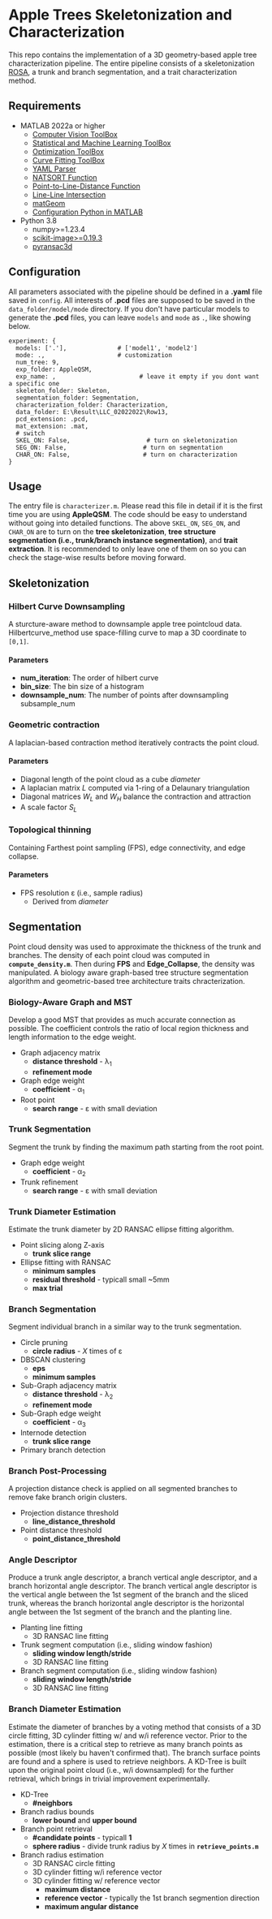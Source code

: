 # Apple Trees Skeletonization and Characterization

This repo contains the implementation of a 3D geometry-based apple tree characterization pipeline. The entire pipeline consists of a skeletonization [ROSA](https://github.com/jjcao/skeletonization), a trunk and branch segmentation, and a trait characterization method.

## Requirements

- MATLAB 2022a or higher
  - [Computer Vision ToolBox](https://www.mathworks.com/products/computer-vision.html)
  - [Statistical and Machine Learning ToolBox](https://www.mathworks.com/products/statistics.html)
  - [Optimization ToolBox](https://www.mathworks.com/products/optimization.html)
  - [Curve Fitting ToolBox](https://www.mathworks.com/products/curvefitting.html)
  - [YAML Parser](https://www.mathworks.com/matlabcentral/fileexchange/106765-yaml?s_tid=srchtitle_site_search_1_yaml)
  - [NATSORT Function](https://www.mathworks.com/matlabcentral/fileexchange/47433-natural-order-row-sort?s_tid=ta_fx_results)
  - [Point-to-Line-Distance Function](https://www.mathworks.com/matlabcentral/fileexchange/64396-point-to-line-distance?s_tid=srchtitle_support_results_1_point_to_line)
  - [Line-Line Intersection](https://www.mathworks.com/matlabcentral/fileexchange/59805-line-line-intersection-n-lines-d-space)
  - [matGeom](https://www.mathworks.com/matlabcentral/fileexchange/107370-matgeom)
  - [Configuration Python in MATLAB](https://www.mathworks.com/help/matlab/matlab_external/install-supported-python-implementation.html)
- Python 3.8
  - numpy>=1.23.4
  - [scikit-image>=0.19.3](https://scikit-image.org/docs/stable/user_guide/install.html)
  - [pyransac3d](https://pypi.org/project/pyransac3d/)

## Configuration

All parameters associated with the pipeline should be defined in a **.yaml** file saved in `config`. All interests of **.pcd** files are supposed to be saved in the `data_folder/model/mode` directory. If you don't have particular models to generate the **.pcd** files, you can leave `models` and `mode` as `.`, like showing below.


```
experiment: {
  models: ['.'],              # ['model1', 'model2']
  mode: .,                    # customization
  num_tree: 9,
  exp_folder: AppleQSM,
  exp_name: ,                       # leave it empty if you dont want a specific one
  skeleton_folder: Skeleton,
  segmentation_folder: Segmentation,
  characterization_folder: Characterization,
  data_folder: E:\Result\LLC_02022022\Row13,
  pcd_extension: .pcd,
  mat_extension: .mat,
  # switch
  SKEL_ON: False,                     # turn on skeletonization
  SEG_ON: False,                     # turn on segmentation
  CHAR_ON: False,                    # turn on characterization
}

```

## Usage

The entry file is `characterizer.m`. Please read this file in detail if it is the first time you are using **AppleQSM**. The code should be easy to understand without going into detailed functions. The above `SKEL_ON`, `SEG_ON`, and `CHAR_ON` are to turn on the **tree skeletonization**, **tree structure segmentation (i.e., trunk/branch instance segmentation)**, and **trait extraction**. It is recommended to only leave one of them on so you can check the stage-wise results before moving forward.

## Skeletonization

### Hilbert Curve Downsampling

A sturcture-aware method to downsample apple tree pointcloud data. Hilbertcurve_method use space-filling curve to map a 3D coordinate to `[0,1]`.

#### Parameters

- **num_iteration**: The order of hilbert curve 
- **bin_size**: The bin size of a histogram
- **downsample_num**: The number of points after downsampling subsample_num

### Geometric contraction

A laplacian-based contraction method iteratively contracts the point cloud.

#### Parameters

- Diagonal length of the point cloud as a cube *diameter*
- A laplacian matrix *L* computed via 1-ring of a Delaunary triangulation
- Diagonal matrices *W<sub>L</sub>* and *W<sub>H</sub>* balance the contraction and attraction
- A scale factor *S<sub>L</sub>*

### Topological thinning

Containing Farthest point sampling (FPS), edge connectivity, and edge collapse.

#### Parameters

- FPS resolution &epsilon; (i.e., sample radius)
  - Derived from *diameter*

## Segmentation

Point cloud density was used to approximate the thickness of the trunk and branches. The density of each point cloud was computed in **`compute_density.m`**. Then during **FPS** and **Edge_Collapse**, the density was manipulated. A biology aware graph-based tree structure segmentation algorithm and geometric-based tree architecture traits chracterization.

### Biology-Aware Graph and MST

Develop a good MST that provides as much accurate connection as possible. The coefficient controls the ratio of local region thickness and length information to the edge weight.

- Graph adjacency matrix 
  - **distance threshold** - &lambda;<sub>1</sub> 
  - **refinement mode**
- Graph edge weight
  - **coefficient** - &alpha;<sub>1</sub>
- Root point 
  - **search range** - &epsilon; with small deviation

### Trunk Segmentation

Segment the trunk by finding the maximum path starting from the root point.

- Graph edge weight
  - **coefficient** - &alpha;<sub>2</sub>
- Trunk refinement 
  - **search range** - &epsilon; with small deviation

### Trunk Diameter Estimation

Estimate the trunk diameter by 2D RANSAC ellipse fitting algorithm.

- Point slicing along Z-axis
  - **trunk slice range**
- Ellipse fitting with RANSAC
  - **minimum samples**
  - **residual threshold** - typicall small ~5mm
  - **max trial**

### Branch Segmentation

Segment individual branch in a similar way to the trunk segmentation.

- Circle pruning
  - **circle radius** - *X* times of &epsilon;
- DBSCAN clustering
  - **eps**
  - **minimum samples**
- Sub-Graph adjacency matrix 
  - **distance threshold** - &lambda;<sub>2</sub> 
  - **refinement mode**
- Sub-Graph edge weight
  - **coefficient** - &alpha;<sub>3</sub>
- Internode detection
  - **trunk slice range**
- Primary branch detection

### Branch Post-Processing

A projection distance check is applied on all segmented branches to remove fake branch origin clusters.

- Projection distance threshold
  - **line_distance_threshold**
- Point distance threshold
  - **point_distance_threshold**

### Angle Descriptor

Produce a trunk angle descriptor, a branch vertical angle descriptor, and a branch horizontal angle descriptor. The branch vertical angle descriptor is the vertical angle between the 1st segment of the branch and the sliced trunk, whereas the branch horizontal angle descriptor is the horizontal angle between the 1st segment of the branch and the planting line.

- Planting line fitting
  - 3D RANSAC line fitting
- Trunk segment computation (i.e., sliding window fashion)
  - **sliding window length/stride**
  - 3D RANSAC line fitting
- Branch segment computation (i.e., sliding window fashion)
  - **sliding window length/stride**
  - 3D RANSAC line fitting

### Branch Diameter Estimation

Estimate the diameter of branches by a voting method that consists of a 3D circle fitting, 3D cylinder fitting w/ and w/i reference vector. Prior to the estimation, there is a critical step to retrieve as many branch points as possible (most likely bu haven't confirmed that). The branch surface points are found and a sphere is used to retrieve neighbors. A KD-Tree is built upon the original point cloud (i.e., w/i downsampled) for the further retrieval, which brings in trivial improvement experimentally.

- KD-Tree
  - **#neighbors**
- Branch radius bounds
  - **lower bound** and **upper bound**
- Branch point retrieval
  - **#candidate points** - typicall **1**
  - **sphere radius** - divide trunk radius by *X* times in **`retrieve_points.m`**
- Branch radius estimation
  - 3D RANSAC circle fitting
  - 3D cylinder fitting w/i reference vector
  - 3D cylinder fitting w/ reference vector
    - **maximum distance**
    - **reference vector** - typically the 1st branch segmention direction
    - **maximum angular distance**

